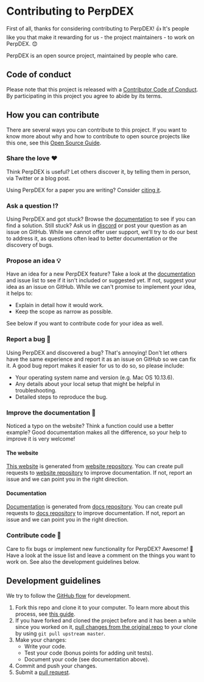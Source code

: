 # Contributing to PerpDEX

<!-- This CONTRIBUTING.md is adapted from https://gist.github.com/peterdesmet/e90a1b0dc17af6c12daf6e8b2f044e7c -->

First of all, thanks for considering contributing to PerpDEX! 👍 It's people like you that make it rewarding for us - the project maintainers - to work on PerpDEX. 😊

PerpDEX is an open source project, maintained by people who care.

[repo_website]: https://github.com/perpdex/perpdex-website
[repo_docs]: https://github.com/perpdex/perpdex-docs
[website]: https://perpdex.com/
[docs]: https://docs.perpdex.com/
[citation]: https://perpdex.com/
[discord]: https://discord.gg/6gXs4qq9hy

## Code of conduct

Please note that this project is released with a [Contributor Code of Conduct](CODE_OF_CONDUCT.md). By participating in this project you agree to abide by its terms.

## How you can contribute

There are several ways you can contribute to this project. If you want to know more about why and how to contribute to open source projects like this one, see this [Open Source Guide](https://opensource.guide/how-to-contribute/).

### Share the love ❤️

Think PerpDEX is useful? Let others discover it, by telling them in person, via Twitter or a blog post.

Using PerpDEX for a paper you are writing? Consider [citing it][citation].

### Ask a question ⁉️

Using PerpDEX and got stuck? Browse the [documentation][docs] to see if you can find a solution.
Still stuck?
Ask us in [discord][discord] or post your question as an issue on GitHub. While we cannot offer user support, we'll try to do our best to address it, as questions often lead to better documentation or the discovery of bugs.

### Propose an idea 💡

Have an idea for a new PerpDEX feature? Take a look at the [documentation][docs] and issue list to see if it isn't included or suggested yet. If not, suggest your idea as an issue on GitHub. While we can't promise to implement your idea, it helps to:

- Explain in detail how it would work.
- Keep the scope as narrow as possible.

See below if you want to contribute code for your idea as well.

### Report a bug 🐛

Using PerpDEX and discovered a bug? That's annoying! Don't let others have the same experience and report it as an issue on GitHub so we can fix it. A good bug report makes it easier for us to do so, so please include:

- Your operating system name and version (e.g. Mac OS 10.13.6).
- Any details about your local setup that might be helpful in troubleshooting.
- Detailed steps to reproduce the bug.

### Improve the documentation 📖

Noticed a typo on the website? Think a function could use a better example? Good documentation makes all the difference, so your help to improve it is very welcome!

#### The website

[This website][website] is generated from [website repository][repo_website].
You can create pull requests to [website repository][repo_website] to improve documentation.
If not, report an issue and we can point you in the right direction.

#### Documentation

[Documentation][docs] is generated from [docs repository][repo_docs].
You can create pull requests to [docs repository][repo_docs] to improve documentation.
If not, report an issue and we can point you in the right direction.

### Contribute code 📝

Care to fix bugs or implement new functionality for PerpDEX? Awesome! 👏 Have a look at the issue list and leave a comment on the things you want to work on. See also the development guidelines below.

## Development guidelines

We try to follow the [GitHub flow](https://guides.github.com/introduction/flow/) for development.

1. Fork this repo and clone it to your computer. To learn more about this process, see [this guide](https://guides.github.com/activities/forking/).
2. If you have forked and cloned the project before and it has been a while since you worked on it, [pull changes from the original repo](https://help.github.com/articles/merging-an-upstream-repository-into-your-fork/) to your clone by using `git pull upstream master`.
3. Make your changes:
   - Write your code.
   - Test your code (bonus points for adding unit tests).
   - Document your code (see documentation above).
4. Commit and push your changes.
5. Submit a [pull request](https://guides.github.com/activities/forking/#making-a-pull-request).